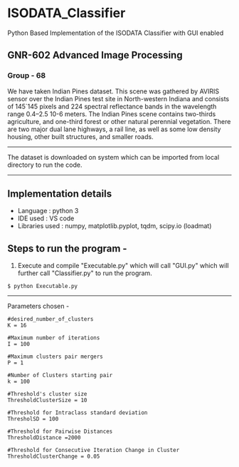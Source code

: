# ISODATA_Classifier
Python Based Implementation of the ISODATA Classifier with GUI enabled

## GNR-602 Advanced Image Processing
### Group - 68


We have taken Indian Pines dataset. This scene was gathered by AVIRIS sensor over the Indian Pines test site in
North-western Indiana and consists of 145´145 pixels and 224 spectral reflectance bands in the wavelength range 
0.4–2.5 10-6 meters. The Indian Pines scene contains two-thirds agriculture, and one-third forest or other natural 
perennial vegetation. There are two major dual lane highways, a rail line, as well as some low density housing,
other built structures, and smaller roads.

------------------------------------------------------------------------------------------------------------------

The dataset is downloaded on system which can be imported from local directory to run the code.

------------------------------------------------------------------------------------------------------------------
## Implementation details

* Language : python 3
* IDE used : VS code
* Libraries used : numpy, matplotlib.pyplot, tqdm, scipy.io (loadmat)


## Steps to run the program -

1. Execute and compile "Executable.py" which will call "GUI.py" which will further call "Classifier.py" to run the
program.

```
$ python Executable.py
```

-------------------------------------------------------------------------------------------------------------------

Parameters chosen - 
```
#desired_number_of_clusters 
K = 16

#Maximum number of iterations
I = 100

#Maximum clusters pair mergers
P = 1

#Number of Clusters starting pair
k = 100

#Threshold's cluster size 
ThresholdClusterSize = 10

#Threshold for Intraclass standard deviation 
ThresholSD = 100

#Threshold for Pairwise Distances
ThresholdDistance =2000

#Threshold for Consecutive Iteration Change in Cluster
ThresholdClusterChange = 0.05
```
